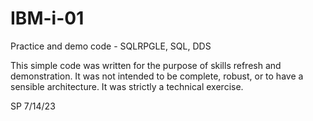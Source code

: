 # IBM-i-01
Practice and demo code - SQLRPGLE, SQL, DDS

This simple code was written for the purpose of skills refresh and demonstration.
It was not intended to be complete, robust, or to have a sensible architecture.
It was strictly a technical exercise.

SP 7/14/23
